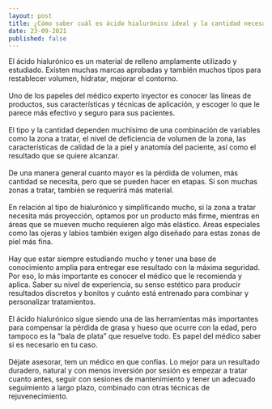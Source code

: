 ```yaml
---
layout: post
title: ¿Cómo saber cuál es ácido hialurónico ideal y la cantidad necesaria?
date: 23-09-2021
published: false
---
```

El ácido hialurónico es un material de relleno amplamente utilizado y estudiado. Existen muchas marcas aprobadas y también muchos tipos para restablecer volumen, hidratar, mejorar el contorno. \
\
Uno de los papeles del médico experto inyector es conocer las líneas de productos, sus características y técnicas de aplicación, y escoger lo que le parece más efectivo y seguro para sus pacientes.\
\
El tipo y la cantidad dependen muchísimo de una combinación de variables como la zona a tratar, el nivel de deficiencia de volumen de la zona, las características de calidad de la a piel y anatomía del paciente, así como el resultado que se quiere alcanzar. \
\
De una manera general cuanto mayor es la pérdida de volumen, más cantidad se necesita, pero que se pueden hacer en etapas. Si son muchas zonas a tratar, también se requerirá más material. \
\
En relación al tipo de hialurónico y simplificando mucho, si la zona a tratar necesita más proyección, optamos por un producto más firme, mientras en áreas que se mueven mucho requieren algo más elástico. Areas especiales como las ojeras y labios también exigen algo diseñado para estas zonas de piel más fina.\
\
Hay que estar siempre estudiando mucho y tener una base de conocimiento amplia para entregar ese resultado con la máxima seguridad. \
Por eso, lo más importante es conocer el médico que le recomienda y aplica. Saber su nivel de experiencia, su senso estético para producir resultados discretos y bonitos y cuánto está entrenado para combinar y personalizar tratamientos.\
\
El ácido hialurónico sigue siendo una de las herramientas más importantes para compensar la pérdida de grasa y hueso que ocurre con la edad, pero tampoco es la “bala de plata” que resuelve todo. Es papel del médico saber si es necesario en tu caso.\
\
Déjate asesorar, tem un médico en que confías. Lo mejor para un resultado duradero, natural y con menos inversión por sesión es empezar a tratar cuanto antes, seguir con sesiones de mantenimiento y tener un adecuado seguimiento a largo plazo, combinado con otras técnicas de rejuvenecimiento.